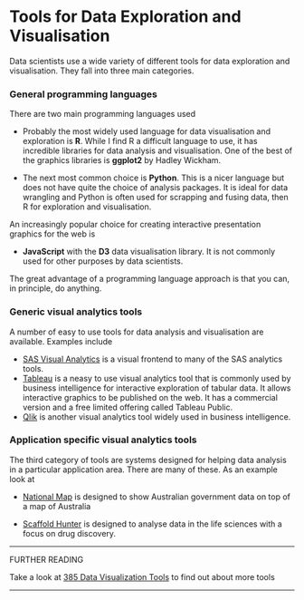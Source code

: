 # Tools for Data Exploration and Visualisation

Data scientists use a wide variety of different tools for data exploration and visualisation. They fall into three main categories.

### General programming languages

There are two main programming languages used

* Probably the most widely used language for data visualisation and exploration is **R**. While I find R a difficult language to use, it has incredible libraries for data analysis and visualisation. One of the best of the graphics libraries is **ggplot2** by Hadley Wickham.

* The next most common choice is **Python**. This is a nicer language but does not have quite the choice of analysis packages. It is ideal for data wrangling and Python is often used for scrapping and fusing data, then R for exploration and visualisation.

An increasingly popular choice for creating interactive presentation graphics for the web is

* **JavaScript** with the **D3** data visualisation library.  It is not commonly used for other purposes by data scientists.

The great advantage of a programming language approach is that you can, in principle, do anything.

### Generic visual analytics tools

A number of easy to use tools for data analysis and visualisation are available. Examples include

* [SAS Visual Analytics](http://www.sas.com/en_ca/software/business-intelligence/visual-analytics.html) is a visual frontend to many of the SAS analytics tools.
* [Tableau](https://www.tableau.com) is a neasy to use visual analytics tool that is commonly used by business intelligence for interactive exploration of tabular data. It allows interactive graphics to be published on the web. It has a commercial version and a free limited offering called Tableau Public.
* [Qlik](https://www.qlik.com) is another visual analytics tool widely used in business intelligence.

### Application specific visual analytics tools

The third category of tools are systems designed for helping data analysis in a particular application area. There are many of these. As an example look at

* [National Map](https://nationalmap.gov.au) is designed to show Australian government data on top of a map of Australia

* [Scaffold Hunter](http://scaffoldhunter.sourceforge.net) is designed to analyse data in the life sciences with a focus on drug discovery.

***

FURTHER READING

Take a look at [385 Data Visualization Tools](https://keshif.me/demo/VisTools) to find out about more tools

***
